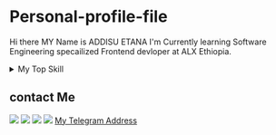 # Personal-profile-file
Hi there MY Name is ADDISU ETANA
I'm Currently learning Software Engineering specailized Frontend devloper at ALX Ethiopia.
<details>
    <summary> My Top Skill </summary>
    
    | Rank |    Top skill  |
    |-----:|---------------|
    |     1|    Javascript |
    |     2|    HTML5      |     
    |     4|   Tailwindcss |
 
</details>













## contact Me

[<img src="https://img.shields.io/badge/Facebook-blue">](https://www.facebook.com/addisuzola)
[<img src="https://img.shields.io/badge/GitHub-181717.svg?&style=plastic&logo=github&logoColor=white"/>](https://github.com/Addisu-Etana)
[<img src="https://img.shields.io/badge/Twitter-1DA1F2.svg?&style=plastic&logo=twitter&logoColor=white"/>](https://x.com/addisu_etana)
  [<img src="https://img.shields.io/badge/Linkedin-0A66C2.svg?&style=plastic&logo=linkedin&logoColor=white"/>](https://www.linkedin.com/in/addisu-etana-117258252/)
<a href="https://t.me/addisuzola">My Telegram Address</a>


